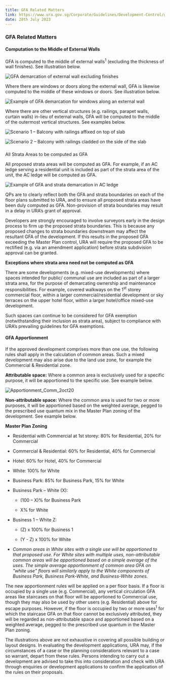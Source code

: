 ```yaml
---
title: GFA Related Matters
link: https://www.ura.gov.sg/Corporate/Guidelines/Development-Control/gross-floor-area/GFA/GFARelatedMatters
date: 28th July 2023
---
```


### GFA Related Matters

#### Computation to the Middle of External Walls

GFA is computed to the middle of external walls<sup>1</sup> (excluding the thickness of wall finishes). See illustration below.

![GFA demarcation of external wall excluding finishes](https://www.ura.gov.sg/-/media/Corporate/Guidelines/Development-control/GFA/71A-GFA-Demarcation-of-external-wall-excluding-finishes_28Jul2023_SC-03-bay-window-and-balcony.jpg?h=500&w=800)

Where there are windows or doors along the external wall, GFA is likewise computed to the middle of these windows or doors. See illustration below.

![Example of GFA demarcation for windows along an external wall](https://www.ura.gov.sg/-/media/Corporate/Guidelines/Development-control/GFA/GFA--Demarcation-for-windows-along-an-external-wall_31Jul2023.jpg?h=500&w=800)

Where there are other vertical structures (e.g. railings, parapet walls, curtain walls) in-lieu of external walls, GFA will be computed to the middle of the outermost vertical structures. See examples below.

![Scenario 1 – Balcony with railings affixed on top of slab](https://www.ura.gov.sg/-/media/Corporate/Guidelines/Development-control/GFA/72A-GFA--Scenario-1--Balcony-with-railings-affixed-on-top-of-slab.jpg?h=500&w=800)

![Scenario 2 – Balcony with railings cladded on the side of the slab](https://www.ura.gov.sg/-/media/Corporate/Guidelines/Development-control/GFA/GFA-72B-Scenario-2--Balcony-with-railings-cladded-on-the-side-of-the-slab.jpg?h=500&w=800)

###

All Strata Areas to be computed as GFA

All proposed strata areas will be computed as GFA. For example, if an AC ledge serving a residential unit is included as part of the strata area of the unit, the AC ledge will be computed as GFA.

![Example of GFA and strata demarcation in AC ledge](https://www.ura.gov.sg/-/media/Corporate/Guidelines/Development-control/GFA/77-GFA-Example-of-GFA-and-strata-demarcation-in-AC-ledge.jpg?h=500&w=800)

QPs are to clearly reflect both the GFA and strata boundaries on each of the floor plans submitted to URA, and to ensure all proposed strata areas have been duly computed as GFA. Non-provision of strata boundaries may result in a delay in URA’s grant of approval.

Developers are strongly encouraged to involve surveyors early in the design process to firm up the proposed strata boundaries. This is because any proposed changes to strata boundaries downstream may affect the resultant GFA of the development. If this results in the proposed GFA exceeding the Master Plan control, URA will require the proposed GFA to be rectified (e.g. via an amendment application) before strata subdivision approval can be granted.

**Exceptions where strata area need not be computed as GFA**

There are some developments (e.g. mixed-use developments) where spaces intended for public/ communal use are included as part of a larger strata area, for the purpose of demarcating ownership and maintenance responsibilities. For example, covered walkways on the 1<sup>st</sup> storey commercial floor, within a larger commercial/residential development or sky terraces on the upper hotel floor, within a larger hotel/office mixed-use development.

Such spaces can continue to be considered for GFA exemption (notwithstanding their inclusion as strata area), subject to compliance with URA’s prevailing guidelines for GFA exemptions.

#### GFA Apportionment

If the approved development comprises more than one use, the following rules shall apply in the calculation of common areas. Such a mixed development may also arise due to the land use zone, for example the Commercial & Residential zone.

**Attributable space:** Where a common area is exclusively used for a specific purpose, it will be apportioned to the specific use. See example below.

![Apportionment_Comm_2oct20](https://www.ura.gov.sg/-/media/Corporate/Guidelines/Development-control/GFA/GFA-72A-Apportionment_Comm_2oct20.jpg)

**Non-attributable space:** Where the common area is used for two or more purposes, it will be apportioned based on the weighted average, pegged to the prescribed use quantum mix in the Master Plan zoning of the development. See example below.

**Master Plan Zoning**

- Residential with Commercial at 1st storey: 80% for Residential, 20% for Commercial

- Commercial & Residential: 60% for Residential, 40% for Commercial

- Hotel: 60% for Hotel, 40% for Commercial

- White: 100% for White

- Business Park: 85% for Business Park, 15% for White

- Business Park – White (X):

  - (100 – X)% for Business Park

  - X% for White

- Business 1 – White Z:

  - (Z) x 100% for Business 1

  - (Y - Z) x 100% for White

- _Common areas in White sites with a single use will be apportioned to that proposed use. For White sites with multiple uses, non-attributable common areas will be apportioned based on a simple average of the uses. The simple average apportionment of common area GFA on "white use" floors will similarly apply to the White components of Business Park, Business Park-White, and Business-White zones._

The new apportionment rules will be applied on a per floor basis. If a floor is occupied by a single use (e.g. Commercial), any vertical circulation GFA areas like staircases on that floor will be apportioned to Commercial use, though they may also be used by other users (e.g. Residential) above for escape purposes. However, if the floor is occupied by two or more uses<sup>1</sup> for which the staircase GFA on that floor cannot be exclusively attributed, they will be regarded as non-attributable space and apportioned based on a weighted average, pegged to the prescribed use quantum in the Master Plan zoning.

The illustrations above are not exhaustive in covering all possible building or layout designs. In evaluating the development applications, URA may, if the circumstances of a case or the planning considerations relevant to a case so warrant, depart from these rules. Persons intending to carry out a development are advised to take this into consideration and check with URA through enquiries or development applications to confirm the application of the rules on their proposals.
